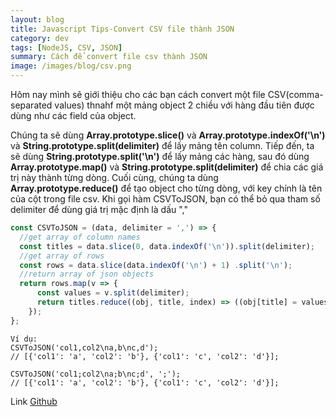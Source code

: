 ```yaml
---
layout: blog
title: Javascript Tips-Convert CSV file thành JSON
category: dev
tags: [NodeJS, CSV, JSON]
summary: Cách để convert file csv thành JSON
image: /images/blog/csv.png
---
```

Hôm nay mình sẽ giới thiệu cho các bạn cách convert một file CSV(comma-separated values) thnahf một mảng object 2 chiều với hàng đầu tiên được dùng như các field của object.

Chúng ta sẽ dùng **Array.prototype.slice()** và **Array.prototype.indexOf('\n')**  và **String.prototype.split(delimiter)** để lấy mảng tên column. Tiếp đến, ta sẽ dùng **String.prototype.split('\n')** để lấy mảng các hàng, sau đó dùng **Array.prototype.map()** và **String.prototype.split(delimiter)** để chia các giá trị này thành từng dòng. Cuối cùng, chúng ta dùng **Array.prototype.reduce()** để tạo object cho từng dòng, với key chính là tên của cột trong file csv. Khi gọi hàm CSVToJSON, bạn có thể bỏ qua tham số delimiter để dùng giá trị mặc định là dấu ","

```javascript
const CSVToJSON = (data, delimiter = ',') => {
  //get array of column names
  const titles = data.slice(0, data.indexOf('\n')).split(delimiter);
  //get array of rows
  const rows = data.slice(data.indexOf('\n') + 1) .split('\n');
  //return array of json objects
  return rows.map(v => {
      const values = v.split(delimiter);
      return titles.reduce((obj, title, index) => ((obj[title] = values[index]), obj), {});
    });
};
```

```
Ví dụ:
CSVToJSON('col1,col2\na,b\nc,d'); 
// [{'col1': 'a', 'col2': 'b'}, {'col1': 'c', 'col2': 'd'}];

CSVToJSON('col1;col2\na;b\nc;d', ';'); 
// [{'col1': 'a', 'col2': 'b'}, {'col1': 'c', 'col2': 'd'}];
```

Link [Github](https://github.com/tokyoshare/awsome_nodejs)

